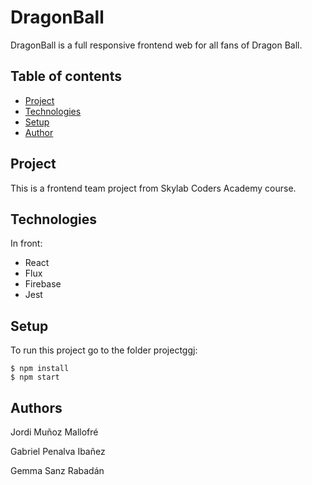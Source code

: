 # DragonBall

DragonBall is a full responsive frontend web for all fans of
Dragon Ball.

## Table of contents

- [Project](#project)
- [Technologies](#technologies)
- [Setup](#setup)
- [Author](#author)

## Project

This is a frontend team project from Skylab Coders Academy course.

## Technologies

In front:

- React
- Flux
- Firebase
- Jest

## Setup

To run this project go to the folder projectggj:

```
$ npm install
$ npm start
```

## Authors

Jordi Muñoz Mallofré

Gabriel Penalva Ibañez

Gemma Sanz Rabadán
